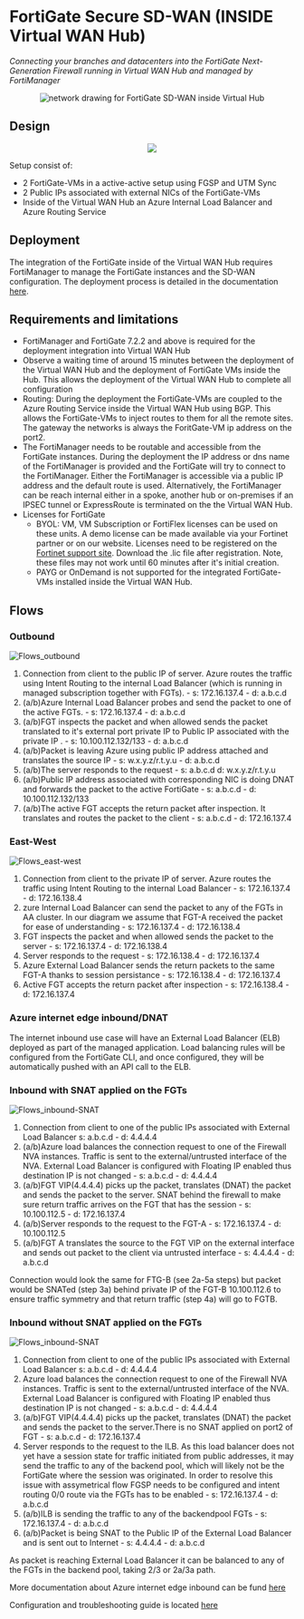 # FortiGate Secure SD-WAN (INSIDE Virtual WAN Hub)
*Connecting your branches and datacenters into the FortiGate Next-Generation Firewall running in Virtual WAN Hub and managed by FortiManager*

<p align="center">
  <img src="../images/overview1.png" alt="network drawing for FortiGate SD-WAN inside Virtual Hub"/>
</p>


## Design

<p align="center">
  <img src="../images/insidevwan-sdwan-internal.png" />
</p>

Setup consist of:
* 2 FortiGate-VMs in a active-active setup using FGSP and UTM Sync
* 2 Public IPs associated with external NICs of the FortiGate-VMs
* Inside of the Virtual WAN Hub an Azure Internal Load Balancer and Azure Routing Service

## Deployment

The integration of the FortiGate inside of the Virtual WAN Hub requires FortiManager to manage the FortiGate instances and the SD-WAN configuration. The deployment process is detailed in the documentation [here](https://docs.fortinet.com/document/fortigate-public-cloud/7.4.0/azure-vwan-sd-wan-ngfw-deployment-guide/311594/deployment-procedures).

## Requirements and limitations

* FortiManager and FortiGate 7.2.2 and above is required for the deployment integration into Virtual WAN Hub
* Observe a waiting time of around 15 minutes between the deployment of the Virtual WAN Hub and the deployment of FortiGate VMs inside the Hub. This allows the deployment of the Virtual WAN Hub to complete all configuration
* Routing: During the deployment the FortiGate-VMs are coupled to the Azure Routing Service inside the Virtual WAN Hub using BGP. This allows the FortiGate-VMs to inject routes to them for all the remote sites. The gateway the networks is always the ForitGate-VM ip address on the port2.
* The FortiManager needs to be routable and accessible from the FortiGate instances. During the deployment the IP address or dns name of the FortiManager is provided and the FortiGate will try to connect to the FortiManager. Either the FortiManager is accessible via a public IP address and the default route is used. Alternatively, the FortiManager can be reach internal either in a spoke, another hub or on-premises if an IPSEC tunnel or ExpressRoute is terminated on the the Virtual WAN Hub.
* Licenses for FortiGate
  - BYOL: VM, VM Subscription or FortiFlex licenses can be used on these units. A demo license can be made available via your Fortinet partner or on our website. Licenses need to be registered on the [Fortinet support site](http://support.fortinet.com). Download the .lic file after registration. Note, these files may not work until 60 minutes after it's initial creation.
  - PAYG or OnDemand is not supported for the integrated FortiGate-VMs installed inside the Virtual WAN Hub.

## Flows

### Outbound

![Flows_outbound](../images/insidevwan-sdwan-flow-outbound.png)

1. Connection from client to the public IP of server. Azure routes the traffic using Intent Routing to the internal Load Balancer (which is running in managed subscription together with FGTs). - s: 172.16.137.4 - d: a.b.c.d
2. (a/b)Azure Internal Load Balancer probes and send the packet to one of the active FGTs. - s: 172.16.137.4 - d: a.b.c.d
3. (a/b)FGT inspects the packet and when allowed sends the packet translated to it's external port private IP to Public IP associated with the private IP . - s: 10.100.112.132/133 - d: a.b.c.d
4. (a/b)Packet is leaving Azure using public IP address attached and translates the source IP - s: w.x.y.z/r.t.y.u - d: a.b.c.d
5. (a/b)The server responds to the request - s: a.b.c.d d: w.x.y.z/r.t.y.u
6. (a/b)Public IP address associated with corresponding NIC is doing DNAT and forwards the packet to the active FortiGate - s: a.b.c.d - d: 10.100.112.132/133
7. (a/b)The active FGT accepts the return packet after inspection. It translates and routes the packet to the client - s: a.b.c.d - d: 172.16.137.4

### East-West

![Flows_east-west](../images/insidevwan-sdwan-flow-east-west.png)

1. Connection from client to the private IP of server. Azure routes the traffic using Intent Routing to the internal Load Balancer - s: 172.16.137.4 - d: 172.16.138.4
2. zure Internal Load Balancer can send the packet to any of the FGTs in AA cluster. In our diagram we assume that FGT-A received the packet for ease of understanding - s: 172.16.137.4 - d: 172.16.138.4
3. FGT inspects the packet and when allowed sends the packet to the server - s: 172.16.137.4 - d: 172.16.138.4
4. Server responds to the request - s: 172.16.138.4 - d: 172.16.137.4
5. Azure External Load Balancer sends the return packets to the same FGT-A thanks to session persistance - s: 172.16.138.4 - d: 172.16.137.4
6. Active FGT accepts the return packet after inspection - s: 172.16.138.4 - d: 172.16.137.4


### Azure internet edge inbound/DNAT

The internet inbound use case will have an External Load Balancer (ELB) deployed as part of the managed application. Load balancing rules will be configured from the FortiGate CLI, and once configured, they will be automatically pushed with an API call to the ELB.

### Inbound with SNAT applied on the FGTs

![Flows_inbound-SNAT](../images/Flows_Inbound_with_SNAT.png)

1.	Connection from client to one of the  public IPs associated with External Load Balancer s: a.b.c.d - d: 4.4.4.4
2.	(a/b)Azure load balances the connection request to one of the Firewall NVA instances. Traffic is sent to the external/untrusted interface of the NVA. External Load Balancer is configured with Floating IP enabled thus destination IP is not changed  - s: a.b.c.d - d: 4.4.4.4
3.	(a/b)FGT VIP(4.4.4.4) picks up the packet, translates (DNAT) the packet and sends the packet to the server. SNAT behind the firewall to make sure return traffic arrives on the FGT that has the session -                    s: 10.100.112.5 - d: 172.16.137.4
4.	(a/b)Server responds to the request to the FGT-A - s: 172.16.137.4 - d: 10.100.112.5
5.	(a/b)FGT A translates the source to the FGT VIP on the external interface and sends out packet to the client via untrusted interface   - s: 4.4.4.4 - d: a.b.c.d

Connection would look the same for FTG-B (see 2a-5a steps) but packet would be SNATed (step 3a) behind private IP of the FGT-B 10.100.112.6 to ensure traffic symmetry and that return traffic (step 4a) will go to FGTB.

### Inbound without SNAT applied on the FGTs

![Flows_inbound-SNAT](../images/Flows_Inbound_withoutSNAT.png)


1.	Connection from client to one of the  public IPs associated with External Load Balancer s: a.b.c.d - d: 4.4.4.4
2.	Azure load balances the connection request to one of the Firewall NVA instances. Traffic is sent to the external/untrusted interface of the NVA. External Load Balancer is configured with Floating IP enabled thus destination IP is not changed  - s: a.b.c.d - d: 4.4.4.4
3.	(a/b)FGT VIP(4.4.4.4) picks up the packet, translates (DNAT) the packet and sends the packet to the server.There is no SNAT applied on port2 of FGT - s: a.b.c.d - d: 172.16.137.4
4.	Server responds to the request to the ILB. As this load balancer does not yet have a session state for traffic initiated from public addresses, it may send the traffic to any of the backend pool, which will likely not be the FortiGate where the session was originated. In order to resolve this issue with assymetrical flow FGSP needs to be configured and intent routing 0/0 route via the FGTs has to be enabled - s: 172.16.137.4 - d: a.b.c.d
5.	(a/b)ILB is sending the traffic to any of the backendpool FGTs - s: 172.16.137.4 - d: a.b.c.d
6.	(a/b)Packet is being SNAT to the Public IP of the External Load Balancer and is sent out to Internet - s: 4.4.4.4 - d: a.b.c.d
   
As packet is reaching External Load Balancer it can be balanced to any of the FGTs in the backend pool, taking 2/3 or 2a/3a path.

More documentation about Azure internet edge inbound can be fund [here](https://learn.microsoft.com/en-us/azure/virtual-wan/how-to-network-virtual-appliance-inbound)

Configuration and troubleshooting guide is located [here](https://docs.fortinet.com/document/fortigate-public-cloud/7.4.0/azure-vwan-sd-wan-ngfw-deployment-guide/323600/configuring-internet-inbound-dnat-policies)






